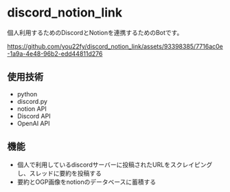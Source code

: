 # discord_notion_link
個人利用するためのDiscordとNotionを連携するためのBotです。


https://github.com/you22fy/discord_notion_link/assets/93398385/7716ac0e-1a9a-4e48-96b2-edd44811d276


## 使用技術
- python
- discord.py
- notion API
- Discord API
- OpenAI API

## 機能
- 個人で利用しているdiscordサーバーに投稿されたURLをスクレイピングし、スレッドに要約を投稿する
- 要約とOGP画像をnotionのデータベースに蓄積する
